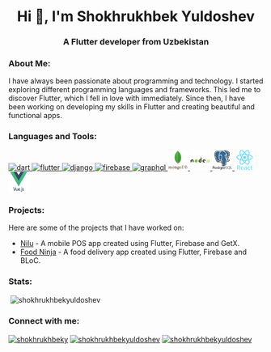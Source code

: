 <h1 align="center">Hi 👋, I'm Shokhrukhbek Yuldoshev</h1>
<h3 align="center">A Flutter developer from Uzbekistan</h3>
 
<h3 align="left">About Me:</h3>  
I have always been passionate about programming and technology. I started exploring different programming languages and frameworks. This led me to discover Flutter, which I fell in love with immediately. Since then, I have been working on developing my skills in Flutter and creating beautiful and functional apps.  
  
<h3 align="left">Languages and Tools:</h3>
<p align="left"> 
  <a href="https://dart.dev" target="_blank" rel="noreferrer"> <img src="https://www.vectorlogo.zone/logos/dartlang/dartlang-icon.svg" alt="dart" width="40" height="40"/> 
  </a> 
  <a href="https://flutter.dev" target="_blank" rel="noreferrer"> <img src="https://www.vectorlogo.zone/logos/flutterio/flutterio-icon.svg" alt="flutter" width="40" height="40"/> 
  </a> 
  <a href="https://www.djangoproject.com/" target="_blank" rel="noreferrer"> <img src="https://cdn.worldvectorlogo.com/logos/django.svg" alt="django" width="40" height="40"/> </a> 
  <a href="https://firebase.google.com/" target="_blank" rel="noreferrer"> <img src="https://www.vectorlogo.zone/logos/firebase/firebase-icon.svg" alt="firebase" width="40" height="40"/> 
  </a> 
  <a href="https://graphql.org" target="_blank" rel="noreferrer"> <img src="https://www.vectorlogo.zone/logos/graphql/graphql-icon.svg" alt="graphql" width="40" height="40"/> 
  </a> 
  <a href="https://www.mongodb.com/" target="_blank" rel="noreferrer"> <img src="https://raw.githubusercontent.com/devicons/devicon/master/icons/mongodb/mongodb-original-wordmark.svg" alt="mongodb" width="40" height="40"/> 
  </a>
  <a href="https://nodejs.org" target="_blank" rel="noreferrer"> <img src="https://raw.githubusercontent.com/devicons/devicon/master/icons/nodejs/nodejs-original-wordmark.svg" alt="nodejs" width="40" height="40"/> 
  </a> 
  <a href="https://www.postgresql.org" target="_blank" rel="noreferrer"> <img src="https://raw.githubusercontent.com/devicons/devicon/master/icons/postgresql/postgresql-original-wordmark.svg" alt="postgresql" width="40" height="40"/> 
  </a> 
  <a href="https://reactjs.org/" target="_blank" rel="noreferrer"> <img src="https://raw.githubusercontent.com/devicons/devicon/master/icons/react/react-original-wordmark.svg" alt="react" width="40" height="40"/> 
  </a> 
  <a href="https://vuejs.org/" target="_blank" rel="noreferrer"> <img src="https://raw.githubusercontent.com/devicons/devicon/master/icons/vuejs/vuejs-original-wordmark.svg" alt="vuejs" width="40" height="40"/> 
  </a> 
</p>
  
<h3 align="left">Projects:</h3>
Here are some of the projects that I have worked on:  
  
- [Nilu](https://github.com/shokhrukhbekyuldoshev/nilu) - A mobile POS app created using Flutter, Firebase and GetX.  
- [Food Ninja](https://github.com/shokhrukhbekyuldoshev/Food-Ninja) - A food delivery app created using Flutter, Firebase and BLoC.  

<h3 align="left">Stats:</h3>
<p>&nbsp;<img align="center" src="https://github-readme-stats.vercel.app/api?username=shokhrukhbekyuldoshev&show_icons=true&theme=merko&locale=en" alt="shokhrukhbekyuldoshev" /></p>

<h3 align="left">Connect with me:</h3>
<p align="left">
<a href="https://twitter.com/shokhrukhbeky" target="blank"><img align="center" src="https://raw.githubusercontent.com/rahuldkjain/github-profile-readme-generator/master/src/images/icons/Social/twitter.svg" alt="shokhrukhbeky" height="30" width="40" /></a>
<a href="https://fb.com/shokhrukhbekyuldoshev" target="blank"><img align="center" src="https://raw.githubusercontent.com/rahuldkjain/github-profile-readme-generator/master/src/images/icons/Social/facebook.svg" alt="shokhrukhbekyuldoshev" height="30" width="40" /></a>
<a href="https://instagram.com/shokhrukhbekyuldoshev" target="blank"><img align="center" src="https://raw.githubusercontent.com/rahuldkjain/github-profile-readme-generator/master/src/images/icons/Social/instagram.svg" alt="shokhrukhbekyuldoshev" height="30" width="40" /></a>
</p>

